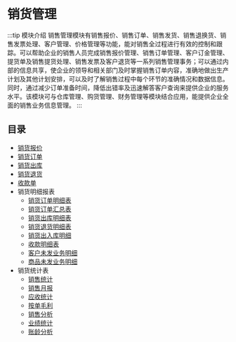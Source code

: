 # 销货管理<Badge text="尽消存" />
:::tip 模块介绍
销售管理模块有销售报价、销售订单、销售发货、销售退换货、销售发票处理、客户管理、价格管理等功能，能对销售全过程进行有效的控制和跟踪。可以帮助企业的销售人员完成销售报价管理、销售订单管理、客户订金管理、提货单及销售提货处理、销售发票及客户退货等一系列销售管理事务；可以通过内部的信息共享，使企业的领导和相关部门及时掌握销售订单内容，准确地做出生产计划及其他计划安排，可以及时了解销售过程中每个环节的准确情况和数据信息。同时，通过减少订单准备时间，降低出错率及迅速解答客户查询来提供企业的服务水平。该模块可与仓库管理、购货管理、财务管理等模块结合应用，能提供企业全面的销售业务信息管理。
:::
## 目录
- [销货报价](销货报价.md)
- [销货订单](销货订单.md)
- [销货出库](销货出库.md)
- [销货退货](销货退货.md)
- [收款单](收款单.md)
- 销货明细报表
  - [销货订单明细表](销货明细报表.md#销货订单明细表)
  - [销货订单汇总表](销货明细报表.md#销货订单汇总表)
  - [销货出库明细表](销货明细报表.md#销货出库明细表)
  - [销货退货明细表](销货明细报表.md#销货退货明细表)
  - [销货出入库明细](销货明细报表.md#销货出入库明细)
  - [收款明细表](销货明细报表.md#收款明细表)
  - [客户未发业务明细](销货明细报表.md#客户未发业务明细)
  - [商品未发业务明细](销货明细报表.md#商品未发业务明细)
- 销货统计表
  - [销售统计](销货统计表.md#销售统计)
  - [销售月报](销货统计表.md#销售月报)
  - [应收统计](销货统计表.md#应收统计)
  - [按单毛利](销货统计表.md#按单毛利)
  - [销售分析](销货统计表.md#销售分析)
  - [业绩统计](销货统计表.md#业绩统计)
  - [账龄分析](销货统计表.md#账龄分析)
